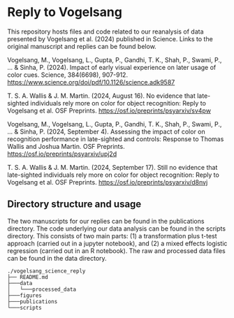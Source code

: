 # Reply to Vogelsang 

This repository hosts files and code related to our reanalysis of data presented by Vogelsang et al. (2024) published in Science. Links to the original manuscript and replies can be found below.

Vogelsang, M., Vogelsang, L., Gupta, P., Gandhi, T. K., Shah, P., Swami, P., ... & Sinha, P. (2024). Impact of early visual experience on later usage of color cues. Science, 384(6698), 907-912. https://www.science.org/doi/pdf/10.1126/science.adk9587

T. S. A. Wallis & J. M. Martin. (2024, August 16). No evidence that late-sighted individuals rely more on color for object recognition: Reply to Vogelsang et al. OSF Preprints. https://osf.io/preprints/psyarxiv/sv4pw 

Vogelsang, M., Vogelsang, L., Gupta, P., Gandhi, T. K., Shah, P., Swami, P., ... & Sinha, P. (2024, September 4). Assessing the impact of color on recognition performance in late-sighted and controls: Response to Thomas Wallis and Joshua Martin. OSF Preprints. https://osf.io/preprints/psyarxiv/upj2d

T. S. A. Wallis & J. M. Martin. (2024, September 17). Still no evidence that late-sighted individuals rely more on color for object recognition: Reply to Vogelsang et al. OSF Preprints. https://osf.io/preprints/psyarxiv/d8nvj 

## Directory structure and usage

The two manuscripts for our replies can be found in the publications directory. The code underlying our data analysis can be found in the scripts directory. This consists of two main parts: (1) a transformation plus t-test approach (carried out in a jupyter notebook), and (2) a mixed effects logistic regression (carried out in an R notebook). The raw and processed data files can be found in the data directory.
```shell
./vogelsang_science_reply
├── README.md
├───data
│   └───processed_data
├───figures
├───publications
└───scripts
```
